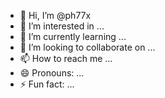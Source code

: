 - 👋 Hi, I’m @ph77x
- 👀 I’m interested in ...
- 🌱 I’m currently learning ...
- 💞️ I’m looking to collaborate on ...
- 📫 How to reach me ...
- 😄 Pronouns: ...
- ⚡ Fun fact: ...

<!---
ph77x/ph77x is a ✨ special ✨ repository because its `README.md` (this file) appears on your GitHub profile.
You can click the Preview link to take a look at your changes.
--->
